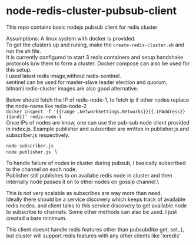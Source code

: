 # node-redis-cluster-pubsub-client
This repo contains basic nodejs pubsub client for redis cluster 


Assumptions: A linux system with docker is provided. \
To get the clusters up and runing, make the `create-redis-cluster.sh` and run the sh file.\
It is currently configured to start 3 redis containers and setup handshake protocols b/w them to form a cluster. 
Docker compose can also be used for this setup. \
I used latest redis image,without redis-sentinel. \
sentinel can be used for master-slave leader election and quorum, \
bitnami redis-cluster images are also good alternative.

Below should fetch the IP of redis-node-1, to fetch ip if other nodes replace the node-name like redis-node-2 \
``docker inspect -f '{{range .NetworkSettings.Networks}}{{.IPAddress}}{{end}}' redis-node-1  
``\
Once IPs of nodes are know, one can use the pub-sub node client provided in index.js. 
Example publisher and subscriber are written in publisher.js and subscriber.js respectively.

`node subscriber.js 
` \
`node publisher.js
` \

To handle failure of nodes in cluster during pubsub, I basically subscribed to the channel on each node. \
Publisher still publishes to on availabe redis node in cluster and then internally node passes it on to other nodes on gossip channel.\

This is not very scalable as subscribes are way more than need. \
Ideally there should be a service discovery which keeps track of available redis nodes. and client talks to this service discovery to get available node to subscribe to channels. Some other methods can also be used. I just created a bare minimum.

This client doesnt handle redis features other than pubsub(like get, set..), but cluster will support redis features with any other clients like 'ioredis'
